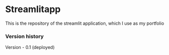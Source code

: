 # Streamlitapp
This is the repository of the streamlit application, which I use as my portfolio 


### Version history
Version - 0.1 (deployed)
